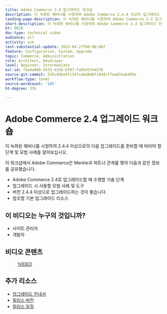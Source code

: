 ```yaml
---
title: Adobe Commerce 2.4 업그레이드 워크숍
description: 이 녹화된 웨비나를 시청하여 Adobe Commerce 2.4.4 이상의 업그레이드 단계 및 모범 사례에 대해 알아봅니다.
landing-page-description: 이 녹화된 웨비나를 시청하여 Adobe Commerce 2.4 업그레이드 단계 및 모범 사례에 대해 알아봅니다.
short-description: 이 녹화된 웨비나를 시청하여 Adobe Commerce 2.4 업그레이드 단계 및 모범 사례에 대해 알아봅니다.
kt: 9620
doc-type: technical video
audience: all
activity: use
last-substantial-update: 2023-04-27T00:00:00Z
feature: Configuration, System, Upgrade
topic: Commerce, Administration
role: Architect, Developer
level: Beginner, Intermediate
exl-id: fba4a08b-5633-433b-bf87-fa85457e4578
source-git-commit: 535c9dbe9f1247cebd848f184dcf7ea07eab405e
workflow-type: tm+mt
source-wordcount: '145'
ht-degree: 33%

---
```


# Adobe Commerce 2.4 업그레이드 워크숍

이 녹화된 웨비나를 시청하여 2.4.4 이상으로의 다음 업그레이드를 준비할 때 따라야 할 단계 및 모범 사례를 알아보십시오.

이 워크샵에서 Adobe Commerce은 Merkle과 파트너 관계를 맺어 다음과 같은 정보를 공유했습니다.

- Adobe Commerce 2.4로 업그레이드할 때 수행할 기술 단계
- 업그레이드 시 사용할 모범 사례 및 도구
- 버전 2.4.4 이상으로 업그레이드하는 것이 좋습니다.
- 참조할 기본 업그레이드 리소스

## 이 비디오는 누구의 것입니까?

- 사이트 관리자
- 개발자

## 비디오 콘텐츠

>[!VIDEO](https://video.tv.adobe.com/v/3432519?quality=12&learn=on&captions=kor)

## 추가 리소스

- [업그레이드 안내서](https://experienceleague.adobe.com/docs/commerce-operations/upgrade-guide/overview.html?lang=ko)
- [릴리스 버전](https://experienceleague.adobe.com/docs/commerce-operations/release/versions.html?lang=ko)
- [릴리스 일정](https://experienceleague.adobe.com/docs/commerce-operations/release/planning/schedule.html?lang=ko)
